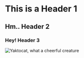 # This is a Header 1
## Hm.. Header 2
### Hey! Header 3

![Yaktocat, what a cheerful creature](https://octodex.github.com/images/yaktocat.png)
